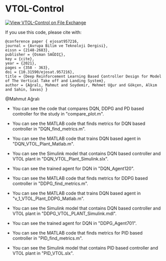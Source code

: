 # VTOL-Control
[![View VTOL-Control on File Exchange](https://www.mathworks.com/matlabcentral/images/matlab-file-exchange.svg)](https://www.mathworks.com/matlabcentral/fileexchange/103405-vtol-control)



If you use this code, please cite with:

```
@conference paper { ejosat957216, 
journal = {Avrupa Bilim ve Teknoloji Dergisi},
eissn = {2148-2683}, 
publisher = {Osman SAĞDIÇ}, 
key = {cite}, 
year = {2021}, 
pages = {358 - 363},
doi = {10.31590/ejosat.957216}, 
title = {Deep Reinforcement Learning Based Controller Design for Model of The Vertical Take off and Landing System}, 
author = {Ağralı, Mahmut and Soydemir, Mehmet Uğur and Gökçen, Alkım and Sahin, Savas} }
```

@Mahmut  Ağralı

- You can see the code that compares DQN, DDPG and PD based controller for the study in "compare_plot.m".

- You can see the MATLAB code that finds metrics for DQN based controller in "DQN_find_metrics.m".
- You can see the MATLAB code that trains DQN based agent in "DQN_VTOL_Plant_Matlab.m".
- You can see the Simulink model that contains DQN based controller and VTOL plant in "DQN_VTOL_Plant_Simulink.slx".
- You can see the trained agent for DQN in "DQN_Agent120".
   
- You can see the MATLAB code that finds metrics for DDPG based controller in "DDPG_find_metrics.m".
- You can see the MATLAB code that trains DQN based agent in "v_1_VTOL_Plant_DDPG_Matlab.m".
- You can see the Simulink model that contains DQN based controller and VTOL plant in "DDPG_VTOL_PLANT_Simulink.mdl".
- You can see the trained agent for DQN in "DDPG_Agent701".

- You can see the MATLAB code that finds metrics for PID based controller in "PID_find_metrics.m".
- You can see the Simulink model that contains PID based controller and VTOL plant in "PID_VTOL.slx".
   
